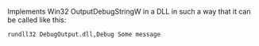 Implements Win32 OutputDebugStringW in a DLL in such a way that it can be called like this:

```
rundll32 DebugOutput.dll,Debug Some message
```
